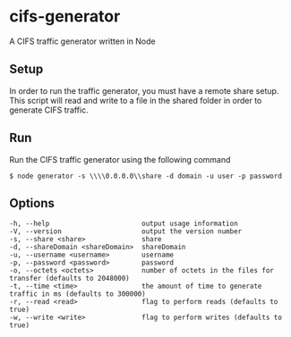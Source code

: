 cifs-generator
==============

A CIFS traffic generator written in Node

## Setup

In order to run the traffic generator, you must have a remote share setup. This script will read and write to a file in
the shared folder in order to generate CIFS traffic.

## Run

Run the CIFS traffic generator using the following command

    $ node generator -s \\\\0.0.0.0\\share -d domain -u user -p password

## Options

    -h, --help                       output usage information
    -V, --version                    output the version number
    -s, --share <share>              share
    -d, --shareDomain <shareDomain>  shareDomain
    -u, --username <username>        username
    -p, --password <password>        password
    -o, --octets <octets>            number of octets in the files for transfer (defaults to 2048000)
    -t, --time <time>                the amount of time to generate traffic in ms (defaults to 300000)
    -r, --read <read>                flag to perform reads (defaults to true)
    -w, --write <write>              flag to perform writes (defaults to true)